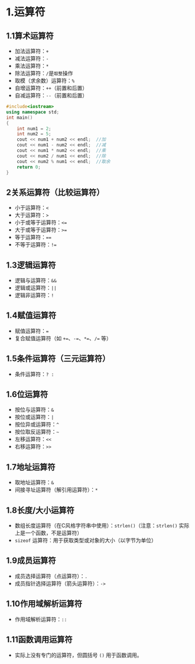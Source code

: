# 1.运算符

## 1.1算术运算符

- 加法运算符：`+`
- 减法运算符：`-`
- 乘法运算符：`*`
- 除法运算符：`/`是`取整`操作
- 取模（求余数）运算符：`%`
- 自增运算符：`++`（前置和后置）
- 自减运算符：`--`（前置和后置）

~~~c++
#include<iostream>
using namespace std;
int main() 
{
	int num1 = 2;
	int num2 = 5;
	cout << num1 + num2 << endl;  //加
	cout << num1 - num2 << endl;  //减
	cout << num1 * num2 << endl;  //乘
	cout << num2 / num1 << endl;  //除
	cout << num2 % num1 << endl;  //取余
	return 0;
}
~~~

## 2关系运算符（比较运算符）

- 小于运算符：`<`
- 大于运算符：`>`
- 小于或等于运算符：`<=`
- 大于或等于运算符：`>=`
- 等于运算符：`==`
- 不等于运算符：`!=`

## 1.3逻辑运算符

- 逻辑与运算符：`&&`
- 逻辑或运算符：`||`
- 逻辑非运算符：`!`

## 1.4赋值运算符

- 赋值运算符：`=`
- 复合赋值运算符（如 `+=`、`-=`、`*=`、`/=` 等）

## 1.5条件运算符（三元运算符）

- 条件运算符：`? :`

## 1.6位运算符

- 按位与运算符：`&`
- 按位或运算符：`|`
- 按位异或运算符：`^`
- 按位取反运算符：`~`
- 左移运算符：`<<`
- 右移运算符：`>>`

## 1.7地址运算符

- 取地址运算符：`&`
- 间接寻址运算符（解引用运算符）：`*`

## 1.8长度/大小运算符

- 数组长度运算符（在C风格字符串中使用）：`strlen()`（注意：`strlen()` 实际上是一个函数，不是运算符）
- `sizeof` 运算符：用于获取类型或对象的大小（以字节为单位）

## 1.9成员运算符

- 成员选择运算符（点运算符）：`.`
- 成员指针选择运算符（箭头运算符）：`->`

## 1.10作用域解析运算符

- 作用域解析运算符：`::`

## 1.11函数调用运算符

- 实际上没有专门的运算符，但圆括号 `()` 用于函数调用。

